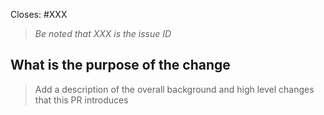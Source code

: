 Closes: #XXX
> *Be noted that XXX is the issue ID*

## What is the purpose of the change

> Add a description of the overall background and high level changes that this PR introduces
> 
